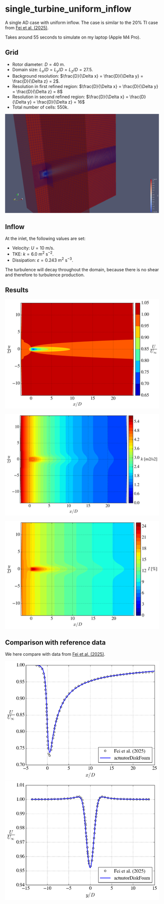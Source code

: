 # single_turbine_uniform_inflow

A single AD case with uniform inflow. The case is similar to the 20\% TI case from [Fei et al. (2025)](https://iopscience.iop.org/article/10.1088/1742-6596/3016/1/012033).

Takes around 55 seconds to simulate on my laptop (Apple M4 Pro). 

## Grid

- Rotor diameter: $D = 40$ m.
- Domain size: $L_x/D = L_y/D = L_z/D = 27.5$.
- Background resolution: $\frac{D}{\Delta x} = \frac{D}{\Delta y} = \frac{D}{\Delta z} = 2$.
- Resolution in first refined region: $\frac{D}{\Delta x} = \frac{D}{\Delta y} = \frac{D}{\Delta z} = 8$
- Resolution in second refined region: $\frac{D}{\Delta x} = \frac{D}{\Delta y} = \frac{D}{\Delta z} = 16$
- Total number of cells: 550k.

![](grid.png)



## Inflow

At the inlet, the following values are set:

- Velocity: $U = 10$ m/s.
- TKE: $k = 6.0~\textrm{m}^2~\textrm{s}^{-2}$.
- Dissipation: $\varepsilon = 0.243~\textrm{m}^2~\textrm{s}^{-3}$.

The turbulence will decay throughout the domain, because there is no shear and therefore to turbulence production. 

## Results

![](U_contour.png)

![](TKE_contour.png)

![](TI_contour.png)

## Comparison with reference data

We here compare with data from [Fei et al. (2025)](https://iopscience.iop.org/article/10.1088/1742-6596/3016/1/012033).

![](centerline_U.png)
![](spanwise10D_U.png)





